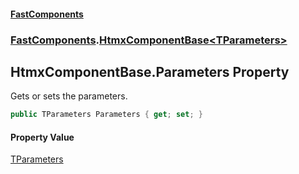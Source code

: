 #### [FastComponents](FastComponents.md 'FastComponents')
### [FastComponents](FastComponents.md 'FastComponents').[HtmxComponentBase&lt;TParameters&gt;](FastComponents.HtmxComponentBase_TParameters_.md 'FastComponents.HtmxComponentBase<TParameters>')

## HtmxComponentBase<TParameters>.Parameters Property

Gets or sets the parameters.

```csharp
public TParameters Parameters { get; set; }
```

#### Property Value
[TParameters](FastComponents.HtmxComponentBase_TParameters_.md#FastComponents.HtmxComponentBase_TParameters_.TParameters 'FastComponents.HtmxComponentBase<TParameters>.TParameters')